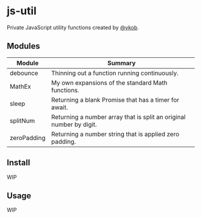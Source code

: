 # js-util

Private JavaScript utility functions created by [@ykob](https://github.com/ykob).

## Modules

|Module|Summary|
|---|---|
|debounce|Thinning out a function running continuously.|
|MathEx|My own expansions of the standard Math functions.|
|sleep|Returning a blank Promise that has a timer for await.|
|splitNum|Returning a number array that is split an original number by digit.|
|zeroPadding|Returning a number string that is applied zero padding.|

## Install

WIP

## Usage

WIP
